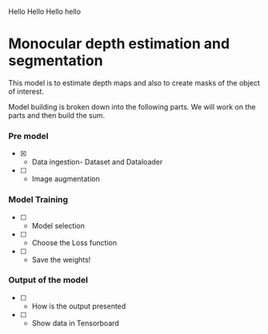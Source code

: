 Hello Hello Hello hello

# Monocular depth estimation and segmentation

This model is to estimate depth maps and also to create masks of the object of interest.

Model building is broken down into the following parts. We will work on the parts and then build the sum.


### Pre model


- [X] - Data ingestion- Dataset and Dataloader

- [ ] - Image augmentation


### Model Training

- [ ] - Model selection

- [ ] - Choose the Loss function

- [ ] - Save the weights!


### Output of the model

- [ ] - How is the output presented

- [ ] - Show data in Tensorboard
